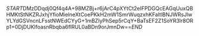 $START$DMzDDqdj0Qf4q4A+98MZBj+r6jArC4pXYtCt2eIFPDGQcEAGqUuxQBHMKtStNKZRJxhjYfioMielneXtCoePKkH2mW1SmrWuqzxhKFaltlBNJWRsJlwYLYdGSVncnLFsstNWEdCYyG+1mBZlyPhSep5rCqY+BaTsEF2Z1SoYR3lr8ORp1+0DjDUKlfoasnRbqba6flRUL0aBDn9orJmnDw==$END$